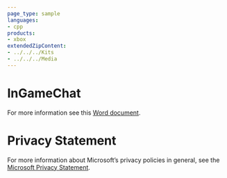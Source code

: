 ```yaml
---
page_type: sample
languages:
- cpp
products:
- xbox
extendedZipContent:
- ../../../Kits
- ../../../Media
---
```

# InGameChat
For more information see this [Word document](ReadMe.docx).
# Privacy Statement
For more information about Microsoft’s privacy policies in general, see the [Microsoft Privacy Statement](https://privacy.microsoft.com/en-us/privacystatement/).
